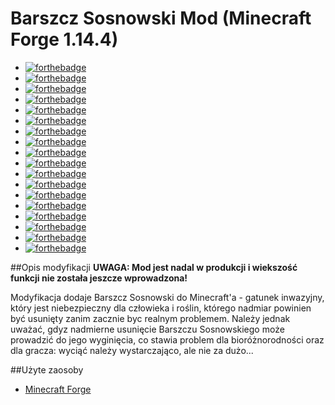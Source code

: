 # Barszcz Sosnowski Mod (Minecraft Forge 1.14.4)
 * [![forthebadge](https://forthebadge.com/images/badges/powered-by-electricity.svg)](https://forthebadge.com) 
 * [![forthebadge](https://forthebadge.com/images/badges/uses-badges.svg)](https://forthebadge.com) 
 * [![forthebadge](https://forthebadge.com/images/badges/made-with-crayons.svg)](https://forthebadge.com) 
 * [![forthebadge](https://forthebadge.com/images/badges/as-seen-on-tv.svg)](https://forthebadge.com) 
 * [![forthebadge](https://forthebadge.com/images/badges/ages-12.svg)](https://forthebadge.com) 
 * [![forthebadge](https://forthebadge.com/images/badges/built-by-developers.svg)](https://forthebadge.com) 
 * [![forthebadge](https://forthebadge.com/images/badges/built-with-science.svg)](https://forthebadge.com) 
 * [![forthebadge](https://forthebadge.com/images/badges/built-with-swag.svg)](https://forthebadge.com) 
 * [![forthebadge](https://forthebadge.com/images/badges/check-it-out.svg)](https://forthebadge.com) 
 * [![forthebadge](https://forthebadge.com/images/badges/designed-in-ms-paint.svg)](https://forthebadge.com) 
 * [![forthebadge](https://forthebadge.com/images/badges/for-you.svg)](https://forthebadge.com) 
 * [![forthebadge](https://forthebadge.com/images/badges/made-with-java.svg)](https://forthebadge.com) 
 * [![forthebadge](https://forthebadge.com/images/badges/makes-people-smile.svg)](https://forthebadge.com) 
 * [![forthebadge](https://forthebadge.com/images/badges/powered-by-oxygen.svg)](https://forthebadge.com) 
 * [![forthebadge](https://forthebadge.com/images/badges/powered-by-water.svg)](https://forthebadge.com) 
 * [![forthebadge](https://forthebadge.com/images/badges/reading-6th-grade-level.svg)](https://forthebadge.com)
 * [![forthebadge](https://forthebadge.com/images/badges/you-didnt-ask-for-this.svg)](https://forthebadge.com) 
 * [![forthebadge](https://forthebadge.com/images/badges/60-percent-of-the-time-works-every-time.svg)](https://forthebadge.com)
 
 ##Opis modyfikacji
  **UWAGA: Mod jest nadal w produkcji i wiekszość funkcji nie została jeszcze wprowadzona!**
  
 Modyfikacja dodaje Barszcz Sosnowski do Minecraft'a - gatunek inwazyjny, który jest niebezpieczny dla człowieka i roślin, którego nadmiar powinien być usunięty zanim zacznie byc realnym problemem.
 Należy jednak uważać, gdyz nadmierne usunięcie Barszczu Sosnowskiego może prowadzić do jego wyginięcia, co stawia problem dla bioróżnorodności oraz dla gracza: wyciąć należy wystarczająco, ale nie za dużo...

##Użyte zaosoby
* [Minecraft Forge](http://files.minecraftforge.net/)
